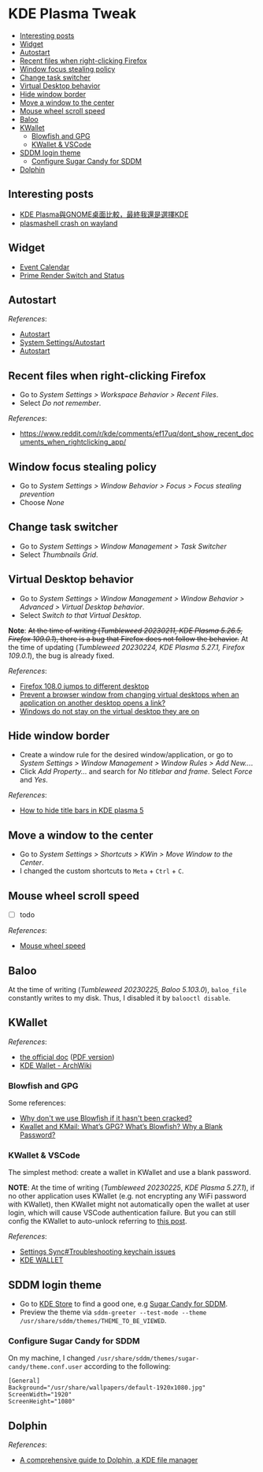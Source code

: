 # KDE Plasma Tweak

- [Interesting posts](#interesting-posts)
- [Widget](#widget)
- [Autostart](#autostart)
- [Recent files when right-clicking Firefox](#recent-files-when-right-clicking-firefox)
- [Window focus stealing policy](#window-focus-stealing-policy)
- [Change task switcher](#change-task-switcher)
- [Virtual Desktop behavior](#virtual-desktop-behavior)
- [Hide window border](#hide-window-border)
- [Move a window to the center](#move-a-window-to-the-center)
- [Mouse wheel scroll speed](#mouse-wheel-scroll-speed)
- [Baloo](#baloo)
- [KWallet](#kwallet)
  - [Blowfish and GPG](#blowfish-and-gpg)
  - [KWallet \& VSCode](#kwallet--vscode)
- [SDDM login theme](#sddm-login-theme)
  - [Configure Sugar Candy for SDDM](#configure-sugar-candy-for-sddm)
- [Dolphin](#dolphin)

## Interesting posts

- [KDE Plasma與GNOME桌面比較，最終我還是選擇KDE](https://ivonblog.com/posts/kde-plasma-gnome-comparison/)
- [plasmashell crash on wayland](https://www.reddit.com/r/openSUSE/comments/10v0lxl/plasmashell_crash_on_wayland/)

## Widget

- [Event Calendar](https://store.kde.org/p/998901)
- [Prime Render Switch and Status](https://store.kde.org/p/1425330)

## Autostart

*References*:

- [Autostart](https://userbase.kde.org/System_Settings/Startup_and_Shutdown#Autostart)
- [System Settings/Autostart](https://userbase.kde.org/System_Settings/Autostart)
- [Autostart](https://docs.kde.org/stable5/en/plasma-workspace/kcontrol/autostart/index.html)

## Recent files when right-clicking Firefox

- Go to *System Settings > Workspace Behavior > Recent Files*.
- Select *Do not remember*.

*References*:

- https://www.reddit.com/r/kde/comments/ef17uq/dont_show_recent_documents_when_rightclicking_app/

## Window focus stealing policy

- Go to *System Settings > Window Behavior > Focus > Focus stealing prevention*
- Choose *None*

## Change task switcher

- Go to *System Settings > Window Management > Task Switcher*
- Select *Thumbnails Grid*.

## Virtual Desktop behavior

- Go to *System Settings > Window Management > Window Behavior > Advanced > Virtual Desktop behavior*.
- Select *Switch to that Virtual Desktop*.

**Note**: ~~At the time of writing (*Tumbleweed 20230211, KDE Plasma 5.26.5, Firefox 109.0.1*), there is a bug that Firefox does not follow the behavior.~~ At the time of updating (*Tumbleweed 20230224, KDE Plasma 5.27.1, Firefox 109.0.1*), the bug is already fixed.

*References*:

- [Firefox 108.0 jumps to different desktop](https://askubuntu.com/questions/1445505/firefox-108-0-jumps-to-different-desktop)
- [Prevent a browser window from changing virtual desktops when an application on another desktop opens a link?](https://www.reddit.com/r/kde/comments/zm6gag/prevent_a_browser_window_from_changing_virtual/)
- [Windows do not stay on the virtual desktop they are on](https://bugs.kde.org/show_bug.cgi?id=462996)

## Hide window border

- Create a window rule for the desired window/application, or go to *System Settings > Window Management > Window Rules > Add New...*.
- Click *Add Property...* and search for *No titlebar and frame*. Select *Force* and *Yes*.

*References*:

- [How to hide title bars in KDE plasma 5](https://medium.com/@CodyReichert/how-to-hide-title-bars-in-kde-plasma-5-348e0df4087f)

## Move a window to the center

- Go to *System Settings > Shortcuts > KWin > Move Window to the Center*.
- I changed the custom shortcuts to `Meta` + `Ctrl` + `C`.

## Mouse wheel scroll speed

- [ ] todo

*References*:

- [Mouse wheel speed](https://forum.kde.org/viewtopic.php?t=160416)

## Baloo

At the time of writing (*Tumbleweed 20230225, Baloo 5.103.0*), `baloo_file` constantly writes to my disk. Thus, I disabled it by `balooctl disable`.

## KWallet

*References*:

- [the official doc]( https://docs.kde.org/trunk5/en/kwalletmanager/kwallet5/index.html ) ([PDF version]( https://docs.kde.org/stable5/en/kwalletmanager/kwallet5/kwallet5.pdf ))
- [KDE Wallet - ArchWiki]( https://wiki.archlinux.org/title/KDE_Wallet )

### Blowfish and GPG

Some references:

- [Why don't we use Blowfish if it hasn't been cracked?](https://crypto.stackexchange.com/questions/87278/why-dont-we-use-blowfish-if-it-hasnt-been-cracked)
- [Kwallet and KMail: What’s GPG? What’s Blowfish? Why a Blank Password?](https://forums.opensuse.org/t/kwallet-and-kmail-whats-gpg-whats-blowfish-why-a-blank-password/113770)

### KWallet & VSCode

The simplest method: create a wallet in KWallet and use a blank password.

**NOTE**: At the time of writing (*Tumbleweed 20230225*, *KDE Plasma 5.27.1*), if no other application uses KWallet (e.g. not encrypting any WiFi password with KWallet), then KWallet might not automatically open the wallet at user login, which will cause VSCode authentication failure. But you can still config the KWallet to auto-unlock referring to [this post](https://gist.github.com/Trucido/b788017a18e1189e6703e42315e8829c).

*References*:

- [Settings Sync#Troubleshooting keychain issues](https://code.visualstudio.com/docs/editor/settings-sync#_linux)
- [KDE WALLET](https://github.com/microsoft/vscode/issues/104319)

## SDDM login theme

- Go to [KDE Store](https://store.kde.org/browse?cat=101&ord=rating) to find a good one, e.g [Sugar Candy for SDDM](https://store.kde.org/p/1312658).
- Preview the theme via `sddm-greeter --test-mode --theme /usr/share/sddm/themes/THEME_TO_BE_VIEWED`.

### Configure Sugar Candy for SDDM

On my machine, I changed `/usr/share/sddm/themes/sugar-candy/theme.conf.user` according to the following:

```properties
[General]
Background="/usr/share/wallpapers/default-1920x1080.jpg"
ScreenWidth="1920"
ScreenHeight="1080"
```

## Dolphin

*References*:

- [A comprehensive guide to Dolphin, a KDE file manager](https://opensource.com/life/15/8/comprehensive-guide-dolphin-file-manager)

